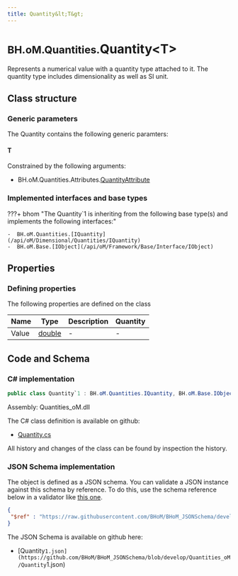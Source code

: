 ```yaml
---
title: Quantity&lt;T&gt;
---
```


# <small>BH.oM.Quantities.</small>**Quantity&lt;T&gt;**

Represents a numerical value with a quantity type attached to it. The quantity type includes dimensionality as well as SI unit.

## Class structure

### Generic parameters

The Quantity contains the following generic paramters:

#### T

Constrained by the following arguments:

- BH.oM.Quantities.Attributes.[QuantityAttribute](/api/oM/Dimensional/Quantities/Attributes/Abstract/QuantityAttribute)

### Implemented interfaces and base types

???+ bhom "The Quantity`1 is inheriting from the following base type(s) and implements the following interfaces:"

    -  BH.oM.Quantities.[IQuantity](/api/oM/Dimensional/Quantities/IQuantity)
    -  BH.oM.Base.[IObject](/api/oM/Framework/Base/Interface/IObject)


## Properties



### Defining properties

The following properties are defined on the class

| Name             | Type             | Description      | Quantity         |
|------------------|------------------|------------------|------------------|
| Value | [double](https://learn.microsoft.com/en-us/dotnet/api/System.Double?view=netstandard-2.0) | - | - |


## Code and Schema

### C# implementation

``` C# title="C#"
public class Quantity`1 : BH.oM.Quantities.IQuantity, BH.oM.Base.IObject
```

Assembly: Quantities_oM.dll

The C# class definition is available on github:

- [Quantity.cs](https://github.com/BHoM/BHoM/blob/develop/Quantities_oM/Quantity.cs)

All history and changes of the class can be found by inspection the history.
### JSON Schema implementation

The object is defined as a JSON schema. You can validate a JSON instance against this schema by reference. To do this, use the schema reference below in a validator like [this one](https://www.jsonschemavalidator.net/).

``` json title="JSON Schema"
{
 "$ref" : "https://raw.githubusercontent.com/BHoM/BHoM_JSONSchema/develop/Quantities_oM/Quantity`1.json"
}
```

The JSON Schema is available on github here:

- [Quantity`1.json](https://github.com/BHoM/BHoM_JSONSchema/blob/develop/Quantities_oM/Quantity`1.json)
